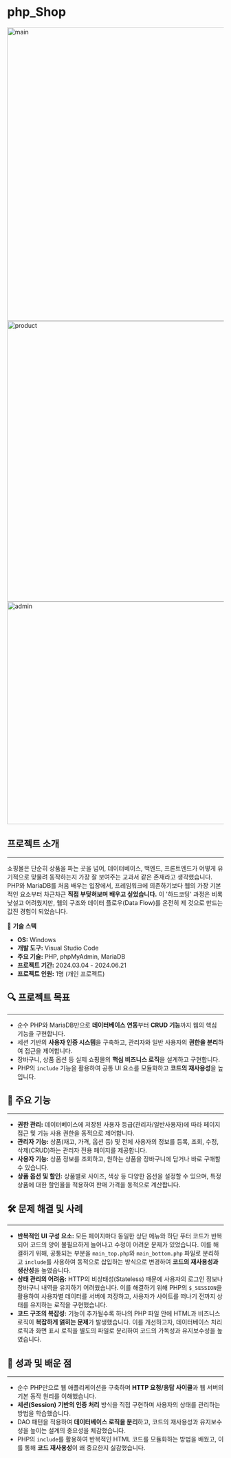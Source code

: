 # php_Shop

<img width="1072" height="682" alt="main" src="https://github.com/user-attachments/assets/16948332-4a88-470d-9483-3fa22d3f7d07" />

<img width="1009" height="652" alt="product" src="https://github.com/user-attachments/assets/9bbd3630-9083-4814-bf7e-e2162f28ee70" />

<img width="1052" height="517" alt="admin" src="https://github.com/user-attachments/assets/db70ccff-f336-4962-80c5-4ba8cbf35ba4" />

## 프로젝트 소개
---
쇼핑몰은 단순히 상품을 파는 곳을 넘어, 데이터베이스, 백엔드, 프론트엔드가 어떻게 유기적으로 맞물려 동작하는지 가장 잘 보여주는 교과서 같은 존재라고 생각했습니다. PHP와 MariaDB를 처음 배우는 입장에서, 프레임워크에 의존하기보다 웹의 가장 기본적인 요소부터 차근차근 **직접 부딪혀보며 배우고 싶었습니다.** 이 '하드코딩' 과정은 비록 낯설고 어려웠지만, 웹의 구조와 데이터 플로우(Data Flow)를 온전히 제 것으로 만드는 값진 경험이 되었습니다.

🧰 **기술 스택** <br>
- **OS:** Windows
- **개발 도구:** Visual Studio Code
- **주요 기술:** PHP, phpMyAdmin, MariaDB
- **프로젝트 기간:** 2024.03.04 - 2024.06.21
- **프로젝트 인원:** 1명 (개인 프로젝트)

## 🔍 프로젝트 목표
---
- 순수 PHP와 MariaDB만으로 **데이터베이스 연동**부터 **CRUD 기능**까지 웹의 핵심 기능을 구현합니다.
- 세션 기반의 **사용자 인증 시스템**을 구축하고, 관리자와 일반 사용자의 **권한을 분리**하여 접근을 제어합니다.
- 장바구니, 상품 옵션 등 실제 쇼핑몰의 **핵심 비즈니스 로직**을 설계하고 구현합니다.
- PHP의 `include` 기능을 활용하여 공통 UI 요소를 모듈화하고 **코드의 재사용성**을 높입니다.

## 📗 주요 기능
---
- **권한 관리:** 데이터베이스에 저장된 사용자 등급(관리자/일반사용자)에 따라 페이지 접근 및 기능 사용 권한을 동적으로 제어합니다.
- **관리자 기능:** 상품(재고, 가격, 옵션 등) 및 전체 사용자의 정보를 등록, 조회, 수정, 삭제(CRUD)하는 관리자 전용 페이지를 제공합니다.
- **사용자 기능:** 상품 정보를 조회하고, 원하는 상품을 장바구니에 담거나 바로 구매할 수 있습니다.
- **상품 옵션 및 할인:** 상품별로 사이즈, 색상 등 다양한 옵션을 설정할 수 있으며, 특정 상품에 대한 할인율을 적용하여 판매 가격을 동적으로 계산합니다.

## 🛠️ 문제 해결 및 사례
---
- **반복적인 UI 구성 요소:** 모든 페이지마다 동일한 상단 메뉴와 하단 푸터 코드가 반복되어 코드의 양이 불필요하게 늘어나고 수정이 어려운 문제가 있었습니다. 이를 해결하기 위해, 공통되는 부분을 `main_top.php`와 `main_bottom.php` 파일로 분리하고 `include`를 사용하여 동적으로 삽입하는 방식으로 변경하여 **코드의 재사용성과 생산성**을 높였습니다.
- **상태 관리의 어려움:** HTTP의 비상태성(Stateless) 때문에 사용자의 로그인 정보나 장바구니 내역을 유지하기 어려웠습니다. 이를 해결하기 위해 PHP의 `$_SESSION`을 활용하여 사용자별 데이터를 서버에 저장하고, 사용자가 사이트를 떠나기 전까지 상태를 유지하는 로직을 구현했습니다.
- **코드 구조의 복잡성:** 기능이 추가될수록 하나의 PHP 파일 안에 HTML과 비즈니스 로직이 **복잡하게 얽히는 문제**가 발생했습니다. 이를 개선하고자, 데이터베이스 처리 로직과 화면 표시 로직을 별도의 파일로 분리하여 코드의 가독성과 유지보수성을 높였습니다.

## 📌 성과 및 배운 점
---
- 순수 PHP만으로 웹 애플리케이션을 구축하며 **HTTP 요청/응답 사이클**과 웹 서버의 기본 동작 원리를 이해했습니다.
- **세션(Session) 기반의 인증 처리** 방식을 직접 구현하며 사용자의 상태를 관리하는 방법을 학습했습니다.
- DAO 패턴을 적용하여 **데이터베이스 로직을 분리**하고, 코드의 재사용성과 유지보수성을 높이는 설계의 중요성을 체감했습니다.
- PHP의 `include`를 활용하여 반복적인 HTML 코드를 모듈화하는 방법을 배웠고, 이를 통해 **코드 재사용성**이 왜 중요한지 실감했습니다.
